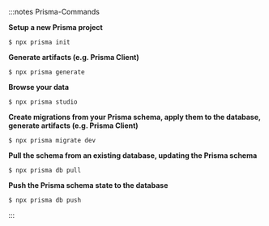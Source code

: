 :::notes Prisma-Commands

**Setup a new Prisma project**
```
$ npx prisma init
```
**Generate artifacts (e.g. Prisma Client)**
```
$ npx prisma generate
```
**Browse your data**
```
$ npx prisma studio
```
**Create migrations from your Prisma schema, apply them to the database, generate artifacts (e.g. Prisma Client)**
```
$ npx prisma migrate dev
```
**Pull the schema from an existing database, updating the Prisma schema**
```
$ npx prisma db pull
```
**Push the Prisma schema state to the database**
```
$ npx prisma db push
```
:::
